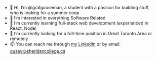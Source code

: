 - 👋 Hi, I’m @grafgooseman, a student with a passion for building stuff, who is looking for a summer coop
- 👀 I’m interested in everything Software Related
- 🌱 I’m currently learning full-stack web development (experienced in React, Node)
- 💞️ I’m currently looking for a full-time position in Great Toronto Area or remotely 
- 📫 You can reach me through [my LinkedIn](https://www.linkedin.com/in/gusev-artem/ "Artem's LinkedIn") or by email: [gusev@sheridancollege.ca](mailto:gusev@sheridancollege.ca "Artem's email")

<!---
grafgooseman/grafgooseman is a ✨ special ✨ repository because its `README.md` (this file) appears on your GitHub profile.
You can click the Preview link to take a look at your changes.
--->

